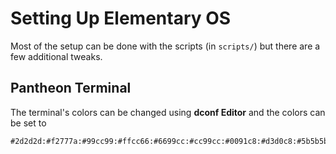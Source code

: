# Setting Up Elementary OS

Most of the setup can be done with the scripts (in `scripts/`) but there are a few additional tweaks.

## Pantheon Terminal

The terminal's colors can be changed using __dconf Editor__ and the colors can be set to

```
#2d2d2d:#f2777a:#99cc99:#ffcc66:#6699cc:#cc99cc:#0091c8:#d3d0c8:#5b5b5b:#f2777a:#99cc99:#ffcc66:#6699cc:#cc99cc:#00adef:#f2f0ec
```